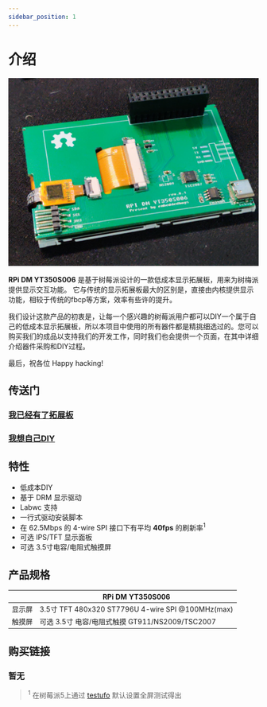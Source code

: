 ```yaml
---
sidebar_position: 1
---
```


# 介绍

![image](./assets/IMG_20240621_064850.jpg)

**RPi DM YT350S006** 是基于树莓派设计的一款低成本显示拓展板，用来为树梅派提供显示交互功能。 它与传统的显示拓展板最大的区别是，直接由内核提供显示功能，相较于传统的fbcp等方案，效率有些许的提升。

我们设计这款产品的初衷是，让每一个感兴趣的树莓派用户都可以DIY一个属于自己的低成本显示拓展板，所以本项目中使用的所有器件都是精挑细选过的。您可以购买我们的成品以支持我们的开发工作，同时我们也会提供一个页面，在其中详细介绍器件采购和DIY过程。

最后，祝各位 Happy hacking!

<!-- 演示视频链接:
[https://www.bilibili.com/video/BV1aD42177CE/](https://www.bilibili.com/video/BV1aD42177CE/) -->

## 传送门

### [我已经有了拓展板](/docs/get-started/firmware)
### [我想自己DIY](/docs/diy/preparations)

## 特性

- 低成本DIY
- 基于 DRM 显示驱动
- Labwc 支持
- 一行式驱动安装脚本
- 在 62.5Mbps 的 4-wire SPI 接口下有平均 **40fps** 的刷新率<sup>1</sup>
- 可选 IPS/TFT 显示面板
- 可选 3.5寸电容/电阻式触摸屏


## 产品规格

|  | RPi DM YT350S006                    |
|----------|--------------------------------------|
| 显示屏     | 3.5寸 TFT 480x320 ST7796U 4-wire SPI @100MHz(max) |
| 触摸屏     | 可选 3.5寸 电容/电阻式触摸 GT911/NS2009/TSC2007                          |

## 购买链接

### 暂无

> <sup>1</sup> 在树莓派5上通过 [testufo](https://www.testufo.com) 默认设置全屏测试得出

